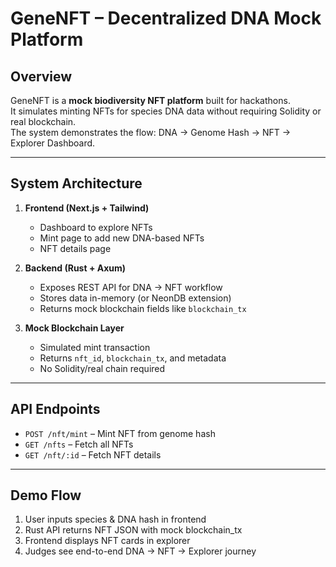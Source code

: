 # GeneNFT – Decentralized DNA Mock Platform

## Overview
GeneNFT is a **mock biodiversity NFT platform** built for hackathons.  
It simulates minting NFTs for species DNA data without requiring Solidity or real blockchain.  
The system demonstrates the flow: DNA → Genome Hash → NFT → Explorer Dashboard.

---

## System Architecture
1. **Frontend (Next.js + Tailwind)**
   - Dashboard to explore NFTs
   - Mint page to add new DNA-based NFTs
   - NFT details page

2. **Backend (Rust + Axum)**
   - Exposes REST API for DNA → NFT workflow
   - Stores data in-memory (or NeonDB extension)
   - Returns mock blockchain fields like `blockchain_tx`

3. **Mock Blockchain Layer**
   - Simulated mint transaction
   - Returns `nft_id`, `blockchain_tx`, and metadata
   - No Solidity/real chain required

---

## API Endpoints
- `POST /nft/mint` – Mint NFT from genome hash
- `GET /nfts` – Fetch all NFTs
- `GET /nft/:id` – Fetch NFT details

---

## Demo Flow
1. User inputs species & DNA hash in frontend
2. Rust API returns NFT JSON with mock blockchain_tx
3. Frontend displays NFT cards in explorer
4. Judges see end-to-end DNA → NFT → Explorer journey